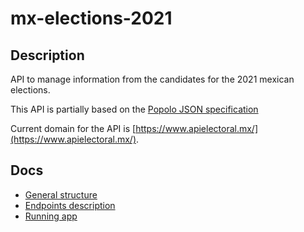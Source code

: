 # mx-elections-2021

##  Description

API to manage information from the candidates for the 2021 mexican elections.

This API is partially based on the [Popolo JSON specification](https://www.popoloproject.com/specs/)

Current domain for the API is [https://www.apielectoral.mx/](https://www.apielectoral.mx/).

##  Docs

-   [General structure](./01-structure.md)
-   [Endpoints description](./02-endpoints.md)
-   [Running app](./03-dev-and-run.md)
